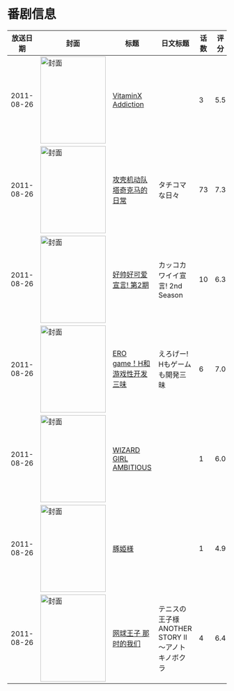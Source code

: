 # 番剧信息

|放送日期|封面|标题|日文标题|话数|评分|评分人数|
|---|---|---|---|---|---|---|
|2011-08-26|<img src="//lain.bgm.tv/pic/cover/c/c8/f5/10845_wExce.jpg" alt="封面" style="width:150px;height:200px;object-fit:cover;">|[VitaminX Addiction](https://bangumi.tv/subject/10845)||3|5.5|12人评分|
|2011-08-26|<img src="//lain.bgm.tv/pic/cover/c/6a/9a/19446_JJw4m.jpg" alt="封面" style="width:150px;height:200px;object-fit:cover;">|[攻壳机动队 塔奇克马的日常](https://bangumi.tv/subject/19446)|タチコマな日々|73|7.3|907人评分|
|2011-08-26|<img src="//lain.bgm.tv/pic/cover/c/75/b8/20528_kIUIn.jpg" alt="封面" style="width:150px;height:200px;object-fit:cover;">|[好帅好可爱宣言! 第2期](https://bangumi.tv/subject/20528)|カッコカワイイ宣言! 2nd Season|10|6.3|38人评分|
|2011-08-26|<img src="/img/no_icon_subject.png" alt="封面" style="width:150px;height:200px;object-fit:cover;">|[ERO game！H和游戏性开发三味](https://bangumi.tv/subject/23080)|えろげー! Hもゲームも開発三昧|6|7.0|1356人评分|
|2011-08-26|<img src="/img/no_icon_subject.png" alt="封面" style="width:150px;height:200px;object-fit:cover;">|[WIZARD GIRL AMBITIOUS](https://bangumi.tv/subject/38293)||1|6.0|313人评分|
|2011-08-26|<img src="/img/no_icon_subject.png" alt="封面" style="width:150px;height:200px;object-fit:cover;">|[豚姫様](https://bangumi.tv/subject/64549)||1|4.9|94人评分|
|2011-08-26|<img src="//lain.bgm.tv/pic/cover/c/aa/56/67749_rN9PU.jpg" alt="封面" style="width:150px;height:200px;object-fit:cover;">|[网球王子 那时的我们](https://bangumi.tv/subject/67749)|テニスの王子様 ANOTHER STORY II～アノトキノボクラ|4|6.4|87人评分|
